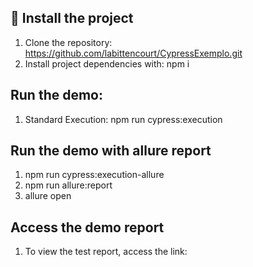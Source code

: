 ## 🚀 Install the project

1. Clone the repository: https://github.com/labittencourt/CypressExemplo.git
2. Install project dependencies with: npm i

## Run the demo:

1. Standard Execution: npm run cypress:execution

## Run the demo with allure report

   1. npm run cypress:execution-allure
   2. npm run allure:report
   3. allure open

## Access the demo report

1. To view the test report, access the link: 

